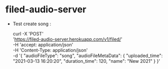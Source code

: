 # filed-audio-server


- Test create song :

  curl -X 'POST' \
    'https://filed-audio-server.herokuapp.com/v1/filed/' \
    -H 'accept: application/json' \
    -H 'Content-Type: application/json' \
    -d '{
    "audioFileType": "song",
    "audioFileMetaData": {
      "uploaded_time": "2021-03-13 16:20:20",
      "duration_time": 120,
      "name": "New 2021"
    }
  }'
